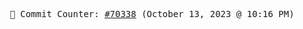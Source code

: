 <p align="center">
    <samp>
        📮 Commit Counter: <a href="https://github.com/Javascript-void0/Javascript-void0/commits/main">#70338</a> (October 13, 2023 @ 10:16 PM)
    </samp>
</p>